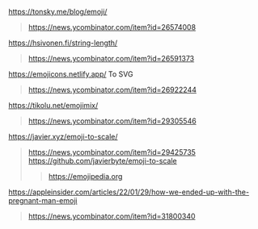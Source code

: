 https://tonsky.me/blog/emoji/
> https://news.ycombinator.com/item?id=26574008

https://hsivonen.fi/string-length/
> https://news.ycombinator.com/item?id=26591373

https://emojicons.netlify.app/ To SVG
> https://news.ycombinator.com/item?id=26922244

https://tikolu.net/emojimix/
> https://news.ycombinator.com/item?id=29305546

https://javier.xyz/emoji-to-scale/
> https://news.ycombinator.com/item?id=29425735
> https://github.com/javierbyte/emoji-to-scale
> > https://emojipedia.org

https://appleinsider.com/articles/22/01/29/how-we-ended-up-with-the-pregnant-man-emoji
> https://news.ycombinator.com/item?id=31800340
